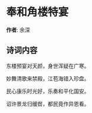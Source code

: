 # 奉和角楼特宴

**作者**: 余深

## 诗词内容

东楼预宴对天颜，身世浑疑在广寒。

妙舞清歌来禁殿，江苞海错入珍盘。

民心康乐时光好，乐奏和平化国安。

诏许景龙归缓辔，都民竟作异恩看。

